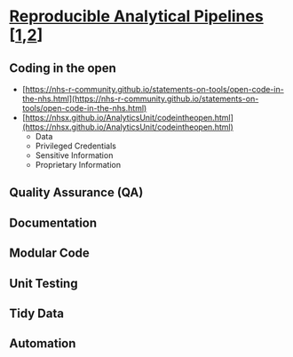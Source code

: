 # [Reproducible Analytical Pipelines](https://github.com/nhs-pycom/open-source-explained/blob/main/4.reproducible-analytical-pipelines.md) [[1](https://dataingovernment.blog.gov.uk/2017/03/27/reproducible-analytical-pipeline/),[2](https://github.com/NHSDigital/rap-community-of-practice/tree/main/development-approach)]

## Coding in the open
- [https://nhs-r-community.github.io/statements-on-tools/open-code-in-the-nhs.html](https://nhs-r-community.github.io/statements-on-tools/open-code-in-the-nhs.html)
- [https://nhsx.github.io/AnalyticsUnit/codeintheopen.html](https://nhsx.github.io/AnalyticsUnit/codeintheopen.html)
     - Data
     - Privileged Credentials
     - Sensitive Information
     - Proprietary Information

## Quality Assurance (QA)

## Documentation

## Modular Code

## Unit Testing

## Tidy Data

## Automation
